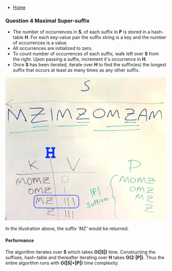 * [Home](README.md)

### Question 4 Maximal Super-suffix


* The number of occurrences in **S**, of each suffix in **P** is stored in a hash-table **H**. For each key-value pair the suffix string is a key and the number of occurrences is a value.
* All occurrences are initialized to zero.
* To count number of occurrences of each suffix, walk left over **S** from the right. Upon passing a suffix, increment it's occurrence in **H**.
* Once **S** has been iterated, iterate over **H** to find the suffix(es) the longest suffix that occurs at least as many times as any other suffix.

![ex4](fig4.jpg)

In the illustration above, the suffix *'MZ'* would be returned.

#### Performance
The algorithm iterates over **S** which takes **O(|S|)** time. Constructing the suffixes, hash-table and thereafter iterating over **H** takes **O(2·|P|)**. Thus the entire algorithm runs with **O(|S|+|P|)** time complexity.
